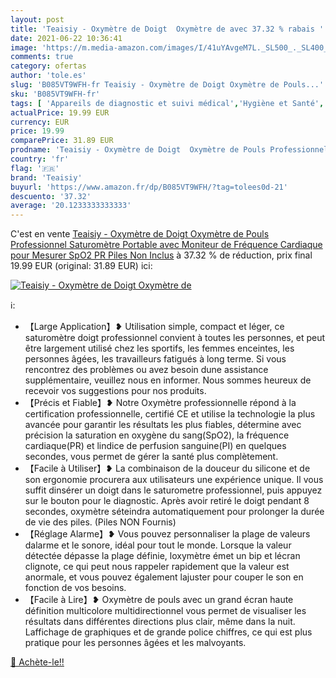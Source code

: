 ```yaml
---
layout: post
title: 'Teaisiy - Oxymètre de Doigt  Oxymètre de avec 37.32 % rabais '
date: 2021-06-22 10:36:41
image: 'https://m.media-amazon.com/images/I/41uYAvgeM7L._SL500_._SL400_.jpg'
comments: true
category: ofertas
author: 'tole.es'
slug: 'B085VT9WFH-fr Teaisiy - Oxymètre de Doigt Oxymètre de Pouls...'
sku: 'B085VT9WFH-fr'
tags: [ 'Appareils de diagnostic et suivi médical','Hygiène et Santé','Matériel et fournitures médicales','Oxymètres','teaisiy', ]
actualPrice: 19.99 EUR
currency: EUR
price: 19.99
comparePrice: 31.89 EUR
prodname: 'Teaisiy - Oxymètre de Doigt  Oxymètre de Pouls Professionnel Saturomètre Portable avec Moniteur de Fréquence Cardiaque pour Mesurer SpO2  PR  Piles Non Inclus'
country: 'fr'
flag: '🇫🇷'
brand: 'Teaisiy'
buyurl: 'https://www.amazon.fr/dp/B085VT9WFH/?tag=tolees0d-21'
descuento: '37.32'
average: '20.1233333333333'
---
```


C'est en vente [Teaisiy - Oxymètre de Doigt  Oxymètre de Pouls Professionnel Saturomètre Portable avec Moniteur de Fréquence Cardiaque pour Mesurer SpO2  PR  Piles Non Inclus](https://www.amazon.fr/dp/B085VT9WFH/?tag=tolees0d-21)  à  37.32 % de réduction, prix final  19.99 EUR (original: 31.89 EUR) ici:

[![Teaisiy - Oxymètre de Doigt  Oxymètre de](https://m.media-amazon.com/images/I/41uYAvgeM7L._SL500_._SL400_.jpg)](https://www.amazon.fr/dp/B085VT9WFH/?tag=tolees0d-21)

ℹ️:

- 【Large Application】❥ Utilisation simple, compact et léger, ce saturomètre doigt professionnel convient à toutes les personnes, et peut être largement utilisé chez les sportifs, les femmes enceintes, les personnes âgées, les travailleurs fatigués à long terme. Si vous rencontrez des problèmes ou avez besoin dune assistance supplémentaire, veuillez nous en informer. Nous sommes heureux de recevoir vos suggestions pour nos produits.
- 【Précis et Fiable】❥ Notre Oxymètre professionnelle répond à la certification professionnelle, certifié CE et utilise la technologie la plus avancée pour garantir les résultats les plus fiables, détermine avec précision la saturation en oxygène du sang(SpO2), la fréquence cardiaque(PR) et lindice de perfusion sanguine(PI) en quelques secondes, vous permet de gérer la santé plus complètement.
- 【Facile à Utiliser】❥ La combinaison de la douceur du silicone et de son ergonomie procurera aux utilisateurs une expérience unique. Il vous suffit dinsérer un doigt dans le saturometre professionnel, puis appuyez sur le bouton pour le diagnostic. Après avoir retiré le doigt pendant 8 secondes, oxymètre séteindra automatiquement pour prolonger la durée de vie des piles. (Piles NON Fournis)
- 【Réglage Alarme】❥ Vous pouvez personnaliser la plage de valeurs dalarme et le sonore, idéal pour tout le monde. Lorsque la valeur détectée dépasse la plage définie, loxymètre émet un bip et lécran clignote, ce qui peut nous rappeler rapidement que la valeur est anormale, et vous pouvez également lajuster pour couper le son en fonction de vos besoins.
- 【Facile à Lire】❥ Oxymètre de pouls avec un grand écran haute définition multicolore multidirectionnel vous permet de visualiser les résultats dans différentes directions plus clair, même dans la nuit. Laffichage de graphiques et de grande police chiffres, ce qui est plus pratique pour les personnes âgées et les malvoyants.

[🛒 Achète-le!!](https://www.amazon.fr/dp/B085VT9WFH/?tag=tolees0d-21)
